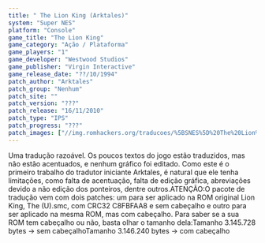 ```yaml
---
title: " The Lion King (Arktales)"
system: "Super NES"
platform: "Console"
game_title: "The Lion King"
game_category: "Ação / Plataforma"
game_players: "1"
game_developer: "Westwood Studios"
game_publisher: "Virgin Interactive"
game_release_date: "??/10/1994"
patch_author: "Arktales"
patch_group: "Nenhum"
patch_site: ""
patch_version: "???"
patch_release: "16/11/2010"
patch_type: "IPS"
patch_progress: "???"
patch_images: ["//img.romhackers.org/traducoes/%5BSNES%5D%20The%20Lion%20King%20-%20Arktales%20-%201.png","//img.romhackers.org/traducoes/%5BSNES%5D%20The%20Lion%20King%20-%20Arktales%20-%202.png","//img.romhackers.org/traducoes/%5BSNES%5D%20The%20Lion%20King%20-%20Arktales%20-%203.png"]
---
```

Uma tradução razoável. Os poucos textos do jogo estão traduzidos, mas não estão acentuados, e nenhum gráfico foi editado. Como este é o primeiro trabalho do tradutor iniciante Arktales, é natural que ele tenha limitações, como falta de acentuação, falta de edição gráfica, abreviações devido a não edição dos ponteiros, dentre outros.ATENÇÃO:O pacote de tradução vem com dois patches: um para ser aplicado na ROM original Lion King, The (U).smc, com CRC32 C8FBFAA8 e sem cabeçalho e outro para ser aplicado na mesma ROM, mas com cabeçalho. Para saber se a sua ROM tem cabeçalho ou não, basta olhar o tamanho dela:Tamanho 3.145.728 bytes -> sem cabeçalhoTamanho 3.146.240 bytes -> com cabeçalho
